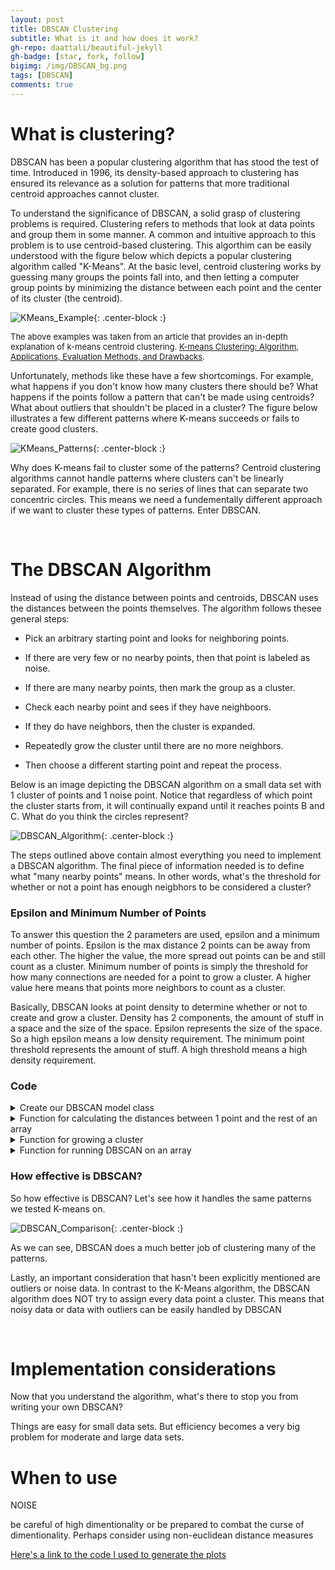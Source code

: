 ```yaml
---
layout: post
title: DBSCAN Clustering
subtitle: What is it and how does it work?
gh-repo: daattali/beautiful-jekyll
gh-badge: [star, fork, follow]
bigimg: /img/DBSCAN_bg.png
tags: [DBSCAN]
comments: true
---
```


# What is clustering?

DBSCAN has been a popular clustering algorithm that has stood the test of time. Introduced in 1996, its density-based approach to clustering has ensured its relevance as a solution for patterns that more traditional centroid approaches cannot cluster.

To understand the significance of DBSCAN, a solid grasp of clustering problems is required. Clustering refers to methods that look at data points and group them in some manner. A common and intuitive approach to this problem is to use centroid-based clustering. This algorthim can be easily understood with the figure below which depicts a popular clustering algorithm called "K-Means". At the basic level, centroid clustering works by guessing many groups the points fall into, and then letting a computer group points by minimizing the distance between each point and the center of its cluster (the centroid). 

![KMeans_Example](/img/DBSCAN_Figure_1.png){: .center-block :}

<font size="2"> The above examples was taken from an article that provides an in-depth explanation of k-means centroid clustering. <a href="https://towardsdatascience.com/k-means-clustering-algorithm-applications-evaluation-methods-and-drawbacks-aa03e644b48a">K-means Clustering: Algorithm, Applications, Evaluation Methods, and Drawbacks</a>.</font>

Unfortunately, methods like these have a few shortcomings. For example, what happens if you don't know how many clusters there should be? What happens if the points follow a pattern that can't be made using centroids? What about outliers that shouldn't be placed in a cluster? The figure below illustrates a few different patterns where K-means succeeds or fails to create good clusters.

![KMeans_Patterns](/img/DBSCAN_Figure_2.png){: .center-block :}

Why does K-means fail to cluster some of the patterns? Centroid clustering algorithms cannot handle patterns where clusters can't be linearly separated. For example, there is no series of lines that can separate two concentric circles. This means we need a fundementally different approach if we want to cluster these types of patterns.  Enter DBSCAN.

&nbsp;

# The DBSCAN Algorithm

Instead of using the distance between points and centroids, DBSCAN uses the distances between the points themselves. The algorithm follows thesee general steps:

 - Pick an arbitrary starting point and looks for neighboring points. 
 
 - If there are very few or no nearby points, then that point is labeled as noise. 
  
 - If there are many nearby points, then mark the group as a cluster. 
   
 - Check each nearby point and sees if they have neighboors. 
 
 - If they do have neighbors, then the cluster is expanded. 
  
 - Repeatedly grow the cluster until there are no more neighbors. 
 
 - Then choose a different starting point and repeat the process.

Below is an image depicting the DBSCAN algorithm on a small data set with 1 cluster of points and 1 noise point. Notice that regardless of which point the cluster starts from, it will continually expand until it reaches points B and C. What do you think the circles represent?

![DBSCAN_Algorithm](/img/DBSCAN_Figure_3.png){: .center-block :}

The steps outlined above contain almost everything you need to implement a DBSCAN algorithm. The final piece of information needed is to define what "many nearby points" means. In other words, what's the threshold for whether or not a point has enough neigbhors to be considered a cluster?

### Epsilon and Minimum Number of Points

To answer this question the 2 parameters are used, epsilon and a minimum number of points. Epsilon is the max distance 2 points can be away from each other. The higher the value, the more spread out points can be and still count as a cluster. Minimum number of points is simply the threshold for how many connections are needed for a point to grow a cluster. A higher value here means that points more neighbors to count as a cluster.

Basically, DBSCAN looks at point density to determine whether or not to create and grow a cluster. Density has 2 components, the amount of stuff in a space and the size of the space.  Epsilon represents the size of the space. So a high epsilon means a low density requirement. The minimum point threshold represents the amount of stuff. A high threshold means a high density requirement.

### Code



<details>
  <summary>Create our DBSCAN model class</summary>

    ```
    
    class DBSCAN():
        def __init__(self, epsilon=0.5, min_points=5, cluster = Cluster(), noise = -1):
            self.epsilon = epsilon
            self.min_points = min_points
            self.cluster = cluster
            self.noise = noise
            
    ```
</details>

<details>
  <summary>Function for calculating the distances between 1 point and the rest of an array</summary>

    ```python
    
        def get_distances(self, point, arr):
        """
        Given a point and an n x m array, calculate the distance between that point and every other point in the array
        Record the distances in a new n x 2 array. 
        [n, 0] contains the distance value. 
        [n, 1] is 1 if the distance is less or equal to epsilon (is a connection) and 0 otherwise.

        Returns a tuple where the first entry is the array of distances and the second is the number of connections
        """
        # Create an empty array with the same number of rows as our input array.
        # The first row entry will contain the distance between the input point and all other points.
        # The second row entry is 0 if the point is not a neighbor or 1 if it is.
        distances = np.zeros((len(arr), 2))
        neighbors = 0

        for i in range(len(arr)):

            # calculate distance and store it in the array
            dist = np.linalg.norm(point - arr[i])
            distances[i, 0] = dist
            
            # Mark the point as a neighbor if it's within epsilon distance
            if dist <= self.epsilon:
                distances[i, 1] = 1
                neighbors += 1

        return distances, neighbors
        
    ```
</details>

<details>
  <summary>Function for growing a cluster</summary>

    ```python
    
        def create_cluster(self, point, arr, cluster, c):
            """
            Recursively grow a cluster given a starting point, an array, a max distances, and a minimum number of points.
            Modifies the input cluster object by setting all points within the cluster to c.
            """
            distances, connections = self.get_distances(point, arr)

            # Every time we call this function, we add the point to the cluster
            cluster.set_label(point, c)

            # Recursion base case, we have run out of connecting points (reach a terminating point/leaf)
            if connections == 0:
                return 

            # If we are not at base case:
            # Continue jumping to connecting points and labeling them c.
            # Each time we jump, we shorten the input array by
            # removing the connecting points from the input array.

            # Filter the array down to only connecting points
            # We use the fact that the indices for arr and distances correpsond to the same points
            connecting_points = arr[ distances[:,1] == 1 ]

            # We generate the new input array.
            # This is the array of points minus the connecting points (includes the original point itself)
            # We must subtract all connecting points instead of just the inpout point to prevent points from 
            # connecting back and forth with each other
            new_arr = arr[ distances[:,1] == 0 ]

            # For each connecting point, we recursively call this method to expand the cluster
            for p in connecting_points:
                
                self.create_cluster(p, new_arr, cluster, c)
                
            return None

    ```
    
</details>


<details>
  <summary>Function for running DBSCAN on an array</summary>
  
    ```python
    def fit(self, arr):
        """
        Fit an array of data points on our DBSCAN object. Stores data points and assigns each point
        a cluster label or noise label using the DBSCAN algorithm.
        """

        self.cluster = Cluster(arr)
        Cluster_num = 1
        
        for i, point in enumerate(arr):
            
            # If the point has already been assigned a cluster or marked as noise, skip it
            if self.cluster.labels[i] != 0:
                continue

            # Get the number of points that are considered connected (within epsilon distance).
            _, connections = self.get_distances(point, arr)

            # If number is less than the min_point threshold, we label it as noise.
            if connections < self.min_points:
                self.cluster.labels[i] = self.noise
                continue
            
            # If number is greater than or equal to the threshold, we grow a cluster.
            else: 
                self.cluster.labels[i] = Cluster_num
                Cluster_num += 1

                # create cluster starting from the given point
                self.create_cluster(point, arr, self.cluster, Cluster_num)
        
        return self

    ```
</details>

### How effective is DBSCAN?

So how effective is DBSCAN? Let's see how it handles the same patterns we tested K-means on.

![DBSCAN_Comparison](/img/DBSCAN_Figure_4.png){: .center-block :}

As we can see, DBSCAN does a much better job of clustering many of the patterns. 

Lastly, an important consideration that hasn't been explicitly mentioned are outliers or noise data. In contrast to the K-Means algorithm, the DBSCAN algorithm does NOT try to assign every data point a cluster. This means that noisy data or data with outliers can be easily handled by DBSCAN

&nbsp;

# Implementation considerations

Now that you understand the algorithm, what's there to stop you from writing your own DBSCAN?

Things are easy for small data sets. But efficiency becomes a very big problem for moderate and large data sets.


# When to use
NOISE

be careful of high dimentionality or be prepared to combat the curse of dimentionality. Perhaps consider using non-euclidean distance measures 

[Here's a link to the code I used to generate the plots](https://github.com/HKang42/DS-Unit-1-Build/blob/master/COVID_19_Project.ipynb)

